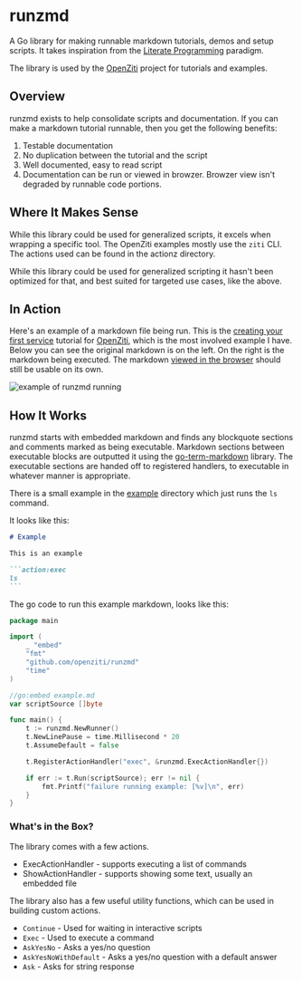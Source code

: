 # runzmd

A Go library for making runnable markdown tutorials, demos and setup scripts.
It takes inspiration from the [Literate Programming](https://en.wikipedia.org/wiki/Literate_programming)
paradigm.

The library is used by the [OpenZiti](https://github.com/openziti/ziti) project
for tutorials and examples.

## Overview

runzmd exists to help consolidate scripts and documentation. If you can
make a markdown tutorial runnable, then you get the following benefits:

1. Testable documentation
2. No duplication between the tutorial and the script
3. Well documented, easy to read script
4. Documentation can be run or viewed in browzer. Browzer view isn't degraded by runnable code portions.

## Where It Makes Sense

While this library could be used for generalized scripts, it excels when
wrapping a specific tool. The OpenZiti examples mostly use the `ziti` CLI.
The actions used can be found in the actionz directory.

While this library could be used for generalized scripting it hasn't been
optimized for that, and best suited for targeted use cases, like the above.

## In Action

Here's an example of a markdown file being run. This is the
 [creating your first service](https://github.com/openziti/ziti/blob/v0.26.10/ziti/cmd/ziti/cmd/tutorial/tutorials/first-service.md)
 tutorial for [OpenZiti](https://github.com/openziti/ziti), which is the most 
involved example I have.  Below you can see the original markdown is on the left. 
On the right is the markdown being executed. The markdown 
[viewed in the browser](https://github.com/openziti/ziti/blob/v0.26.10/ziti/cmd/ziti/cmd/tutorial/tutorials/first-service.md) 
should still be usable on its own.

![example of runzmd running](./runzmd-first-service.gif "Running First Service Tutorial")

## How It Works

runzmd starts with embedded markdown and finds any blockquote sections and
comments marked as being executable. Markdown sections between executable
blocks are outputted it using the [go-term-markdown](https://github.com/openziti/go-term-markdown)
library. The executable sections are handed off to registered handlers, to
executable in whatever manner is appropriate.

There is a small example in the [example](./example/) directory which
just runs the `ls` command.

It looks like this:

````markdown
# Example

This is an example

```action:exec
ls
```
````

The go code to run this example markdown, looks like this:

```go
package main

import (
	_ "embed"
	"fmt"
	"github.com/openziti/runzmd"
	"time"
)

//go:embed example.md
var scriptSource []byte

func main() {
	t := runzmd.NewRunner()
	t.NewLinePause = time.Millisecond * 20
	t.AssumeDefault = false

	t.RegisterActionHandler("exec", &runzmd.ExecActionHandler{})

	if err := t.Run(scriptSource); err != nil {
		fmt.Printf("failure running example: [%v]\n", err)
	}
}
```

### What's in the Box?

The library comes with a few actions.

* ExecActionHandler - supports executing a list of commands
* ShowActionHandler - supports showing some text, usually an embedded file

The library also has a few useful utility functions, which can
be used in building custom actions.

* `Continue` - Used for waiting in interactive scripts
* `Exec` - Used to execute a command
* `AskYesNo` - Asks a yes/no question
* `AskYesNoWithDefault` - Asks a yes/no question with a default answer
* `Ask` - Asks for string response


